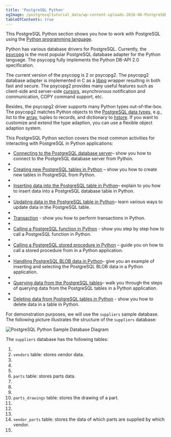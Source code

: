```yaml
---
title: 'PostgreSQL Python'
ogImage: /postgresqltutorial_data/wp-content-uploads-2016-06-PostgreSQL-Python-Sample-Database-Diagram.png
tableOfContents: true
---
```



This PostgreSQL Python section shows you how to work with PostgreSQL using the [Python programming language](https://www.pythontutorial.net/).

Python has various database drivers for PostgreSQL. Currently, the [psycopg](http://initd.org/psycopg/) is the most popular PostgreSQL database adapter for the Python language. The psycopg fully implements the Python DB-API 2.0 specification.

The current version of the psycopg is 2 or psycopg2. The psycopg2 database adapter is implemented in C as a [libpq](https://www.postgresql.org/docs/9.0/static/libpq.html) wrapper resulting in both fast and secure. The psycopg2 provides many useful features such as client-side and server-side [cursors](/postgresql/postgresql-plpgsql/plpgsql-cursor), asynchronous notification and communication, COPY command support, etc.

Besides, the psycopg2 driver supports many Python types out-of-the-box. The psycopg2 matches Python objects to the [PostgreSQL data types](/postgresql/postgresql-data-types), e.g., list to the [array](/postgresql/postgresql-tutorial/postgresql-array), tuples to records, and dictionary to [hstore](/postgresql/postgresql-tutorial/postgresql-hstore). If you want to customize and extend the type adaption, you can use a flexible object adaption system.

This PostgreSQL Python section covers the most common activities for interacting with PostgreSQL in Python applications:

- [Connecting to the PostgreSQL database server](/postgresql/postgresql-python/connect)– show you how to connect to the PostgreSQL database server from Python.
-
- [Creating new PostgreSQL tables in Python](/postgresql/postgresql-python/create-tables) – show you how to create new tables in PostgreSQL from Python.
-
- [Inserting data into the PostgreSQL table in Python](/postgresql/postgresql-python/insert)– explain to you how to insert data into a PostgreSQL database table in Python.
-
- [Updating data in the PostgreSQL table in Python](/postgresql/postgresql-python/update)– learn various ways to update data in the PostgreSQL table.
-
- [Transaction](/postgresql/postgresql-python/transaction) - show you how to perform transactions in Python.
-
- [Calling a PostgreSQL function in Python](/postgresql/postgresql-python/postgresql-python-call-postgresql-functions) - show you step by step how to call a PostgreSQL function in Python.
-
- [Calling a PostgreSQL stored procedure in Python](/postgresql/postgresql-python/call-stored-procedures) – guide you on how to call a stored procedure from in a Python application.
-
- [Handling PostgreSQL BLOB data in Python](/postgresql/postgresql-python/blob)– give you an example of inserting and selecting the PostgreSQL BLOB data in a Python application.
-
- [Querying data from the PostgreSQL tables](/postgresql/postgresql-python/query)– walk you through the steps of querying data from the PostgreSQL tables in a Python application.
-
- [Deleting data from PostgreSQL tables in Python](/postgresql/postgresql-python/delete) - show you how to delete data in a table in Python.

For demonstration purposes, we will use the `suppliers` sample database. The following picture illustrates the structure of the `suppliers` database:

![PostgreSQL Python Sample Database Diagram](/postgresqltutorial_data/wp-content-uploads-2016-06-PostgreSQL-Python-Sample-Database-Diagram.png)

The `suppliers` database has the following tables:

1.
2. `vendors` table: stores vendor data.
3.
4.
5.
6. `parts` table: stores parts data.
7.
8.
9.
10. `parts_drawings` table: stores the drawing of a part.
11.
12.
13.
14. `vendor_parts` table: stores the data of which parts are supplied by which vendor.
15.
